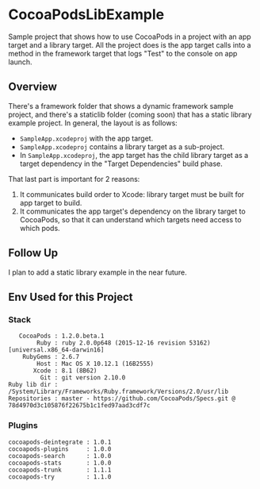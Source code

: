 # CocoaPodsLibExample
Sample project that shows how to use CocoaPods in a project with an app target and a library target. All the project does is the app target calls into a method in the framework target that logs "Test" to the console on app launch.

## Overview

There's a framework folder that shows a dynamic framework sample project, and there's a staticlib folder (coming soon) that has a static library example project. In general, the layout is as follows:

- `SampleApp.xcodeproj` with the app target.
- `SampleApp.xcodeproj` contains a library target as a sub-project.
- In `SampleApp.xcodeproj`, the app target has the child library target as a target dependency in the "Target Dependencies" build phase.

That last part is important for 2 reasons:

1. It communicates build order to Xcode: library target must be built for app target to build.
2. It communicates the app target's dependency on the library target to CocoaPods, so that it can understand which targets need access to which pods.

## Follow Up

I plan to add a static library example in the near future.

## Env Used for this Project

### Stack

```
   CocoaPods : 1.2.0.beta.1
        Ruby : ruby 2.0.0p648 (2015-12-16 revision 53162) [universal.x86_64-darwin16]
    RubyGems : 2.6.7
        Host : Mac OS X 10.12.1 (16B2555)
       Xcode : 8.1 (8B62)
         Git : git version 2.10.0
Ruby lib dir : /System/Library/Frameworks/Ruby.framework/Versions/2.0/usr/lib
Repositories : master - https://github.com/CocoaPods/Specs.git @ 78d4970d3c105876f22675b1c1fed97aad3cdf7c
```

### Plugins

```
cocoapods-deintegrate : 1.0.1
cocoapods-plugins     : 1.0.0
cocoapods-search      : 1.0.0
cocoapods-stats       : 1.0.0
cocoapods-trunk       : 1.1.1
cocoapods-try         : 1.1.0
```

